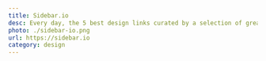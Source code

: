 ```yaml
---
title: Sidebar.io
desc: Every day, the 5 best design links curated by a selection of great editors.
photo: ./sidebar-io.png
url: https://sidebar.io
category: design
---
```

